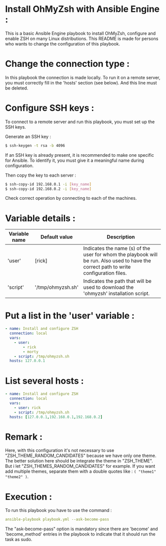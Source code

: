 # Install OhMyZsh with Ansible Engine :

This is a basic Ansible Engine playbook to install OhMyZsh, configure and enable ZSH on many Linux distributions. This README is made for persons who wants to change the configuration of this playbook.


# Change the connection type :

In this playbook the connection is made locally. To run it on a remote server, you must correctly fill in the 'hosts' section (see below). And this line must be deleted.


# Configure SSH keys :

To connect to a remote server and run this playbook, you must set up the SSH keys.

Generate an SSH key :
```bash
$ ssh-keygen -t rsa -b 4096
```
If an SSH key is already present, it is recommended to make one specific for Ansible. To identify it, you must give it a meaningful name during configuration.


Then copy the key to each server : 
```bash
$ ssh-copy-id 192.168.0.1 -i [key_name]
$ ssh-copy-id 192.168.0.2 -i [key_name]
```

Check correct operation by connecting to each of the machines.


# Variable details :

| Variable name  | Default value | Description |
|----------------|---------------|-------------|
|     'user'     |     [rick]     |Indicates the name (s) of the user for whom the playbook will be run. Also used to have the correct path to write configuration files.|
|    'script'    |'/tmp/ohmyzsh.sh'|Indicates the path that will be used to download the 'ohmyzsh' installation script.|


# Put a list in the 'user' variable :
```yaml
- name: Install and configure ZSH
  connection: local
  vars:
    - user:
        - rick
        - morty
    - script: /tmp/ohmyzsh.sh
  hosts: 127.0.0.1
```

# List several hosts :
```yaml
- name: Install and configure ZSH
  connection: local
  vars:
    - user: rick
    - script: /tmp/ohmyzsh.sh
  hosts: [127.0.0.1,192.168.0.1,192.168.0.2]
```

# Remark :

Here, with this configuration it's not necessary to use "ZSH_THEME_RANDOM_CANDIDATES" because we have only one theme. The better solution here should be integrate the theme in "ZSH_THEME". But i let "ZSH_THEMES_RANDOM_CANDIDATES" for example. If you want add multiple themes, separate them with a double quotes like : `( "theme1" "theme2" )`.

# Execution :

To run this playbook you have to use the command :
```yaml
ansible-playbook playbook.yml --ask-become-pass
```	
The "ask-become-pass" option is mandatory since there are 'become' and 'become_method' entries in the playbook to indicate that it should run the task as sudo.

